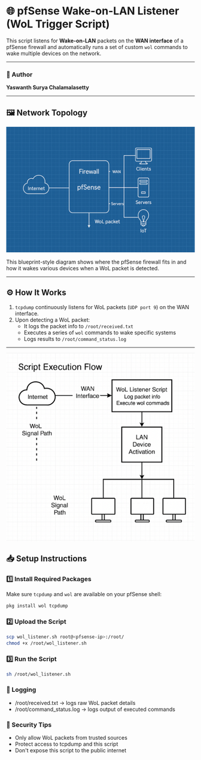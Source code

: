 # 🌐 pfSense Wake-on-LAN Listener (WoL Trigger Script)

This script listens for **Wake-on-LAN** packets on the **WAN interface** of a pfSense firewall and automatically runs a set of custom `wol` commands to wake multiple devices on the network.

---

### 👤 Author
**Yaswanth Surya Chalamalasetty**

---

## 🖼️ Network Topology

![Network Topology](network_topology.png)

This blueprint-style diagram shows where the pfSense firewall fits in and how it wakes various devices when a WoL packet is detected.

---

## ⚙️ How It Works

1. `tcpdump` continuously listens for WoL packets (`UDP port 9`) on the WAN interface.
2. Upon detecting a WoL packet:
   - It logs the packet info to `/root/received.txt`
   - Executes a series of `wol` commands to wake specific systems
   - Logs results to `/root/command_status.log`

---

![Network Topology](execution_flow.png)

## 📥 Setup Instructions

### 1️⃣ Install Required Packages

Make sure `tcpdump` and `wol` are available on your pfSense shell:

```bash
pkg install wol tcpdump
```

### 2️⃣ Upload the Script
```bash
scp wol_listener.sh root@<pfsense-ip>:/root/
chmod +x /root/wol_listener.sh
```

### 3️⃣ Run the Script
```bash
sh /root/wol_listener.sh
```

### 📄 Logging
- /root/received.txt → logs raw WoL packet details
- /root/command_status.log → logs output of executed commands

### 🔐 Security Tips
- Only allow WoL packets from trusted sources
- Protect access to tcpdump and this script
- Don't expose this script to the public internet
